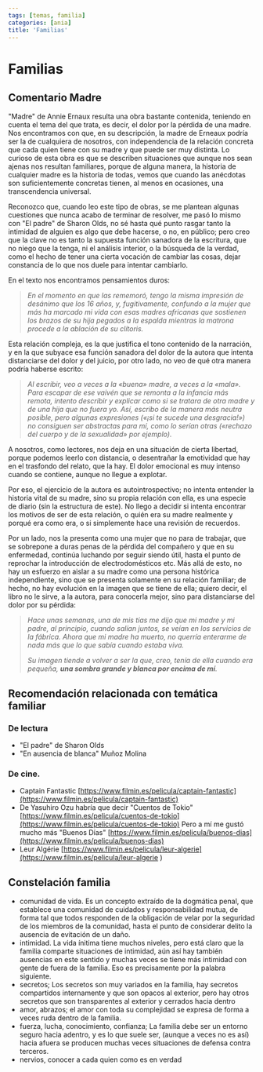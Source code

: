 ```yaml
---
tags: [temas, familia]
categories: [ania]
title: 'Familias'
---
```


# Familias

## Comentario Madre

"Madre" de Annie Ernaux resulta una obra bastante contenida, teniendo en cuenta el tema del que trata, es decir, el dolor por la pérdida de una madre. Nos encontramos con que, en su descripción, la madre de Erneaux podría ser la de cualquiera de nosotros, con independencia de la relación concreta que cada quien tiene con su madre y que puede ser muy distinta. Lo curioso de esta obra es que se describen situaciones que aunque nos sean ajenas nos resultan familiares, porque de alguna manera, la historia de cualquier madre es la historia de todas, vemos que cuando las anécdotas son suficientemente concretas tienen, al menos en ocasiones, una transcendencia universal. 

Reconozco que, cuando leo este tipo de obras, se me plantean algunas cuestiones que nunca acabo de terminar de resolver, me pasó lo mismo con "El padre" de Sharon Olds, no sé hasta qué punto rasgar tanto la intimidad de alguien es algo que debe hacerse, o no, en público; pero creo que la clave no es tanto la supuesta función sanadora de la escritura, que no niego que la tenga, ni el análisis interior, o la búsqueda de la verdad, como el hecho de tener una cierta vocación de cambiar las cosas, dejar constancia de lo que nos duele para intentar cambiarlo.

En el texto nos encontramos pensamientos duros: 

> *En el momento en que las rememoró, tengo la misma impresión de desánimo que los 16 años, y, fugitivamente, confundo a la mujer que más ha marcado mi vida con esas madres africanas que sostienen los brazos de su hija pegados a la espalda mientras la matrona procede a la ablación de su clítoris.*

Esta relación compleja, es la que justifica el tono contenido de la narración, y en la que subyace esa función sanadora del dolor de la autora que intenta distanciarse del dolor y del juicio, por otro lado, no veo de qué otra manera podría haberse escrito:

> *Al escribir, veo a veces a la «buena» madre, a veces a la «mala». Para escapar de ese vaivén que se remonta a la infancia más remota, intento describir y explicar como si se tratara de otra madre y de una hija que no fuera yo. Así, escribo de la manera más neutra posible, pero algunas expresiones («¡si te sucede una desgracia!») no consiguen ser abstractas para mí, como lo serían otras («rechazo del cuerpo y de la sexualidad»  por ejemplo).*

A nosotros, como lectores, nos deja en una situación de cierta libertad, porque podemos leerlo con distancia, o desentrañar la emotividad que hay en el trasfondo del relato, que la hay. El dolor emocional es muy intenso cuando se contiene, aunque no llegue a explotar. 

Por eso, el ejercicio de la autora es autointrospectivo; no intenta entender la historia vital de su madre, sino su propia relación con ella, es una especie de diario (sin la estructura de este). No llego a decidir si intenta encontrar los motivos de ser de esta relación, o quién era su madre realmente y porqué era como era, o si simplemente hace una revisión de recuerdos. 

Por un lado, nos la presenta como una mujer que no para de trabajar, que se sobrepone a duras penas de la pérdida del compañero y que en su enfermedad, continúa luchando por seguir siendo útil, hasta el punto de reprochar la introducción de electrodomésticos etc. Más allá de esto, no hay un esfuerzo en aislar a su madre como una persona histórica independiente, sino que se presenta solamente en su relación familiar; de hecho, no hay evolución en la imagen que se tiene de ella; quiero decir, el libro no le sirve, a la autora, para conocerla mejor, sino para distanciarse del dolor por su pérdida:

> *Hace unas semanas, una de mis tías me dijo que mi madre y mi padre, al principio, cuando salían juntos, se veían en los servicios de la fábrica. Ahora que mi madre ha muerto, no querría enterarme de nada más que lo que sabía cuando estaba viva.*
> 
> *Su imagen tiende a volver a ser la que, creo, tenía de ella cuando era pequeña, **una sombra grande y blanca por encima de mí**.*

## Recomendación relacionada con temática familiar

### De lectura

- "El padre" de Sharon Olds
- "En ausencia de blanca" Muñoz Molina

### De cine.

- Captain Fantastic [https://www.filmin.es/pelicula/captain-fantastic](https://www.filmin.es/pelicula/captain-fantastic)
- De Yasuhiro Ozu habría que decir "Cuentos de Tokio" [https://www.filmin.es/pelicula/cuentos-de-tokio](https://www.filmin.es/pelicula/cuentos-de-tokio) Pero a mí me gustó mucho más "Buenos Días" [https://www.filmin.es/pelicula/buenos-dias](https://www.filmin.es/pelicula/buenos-dias)
- Leur Algérie [https://www.filmin.es/pelicula/leur-algerie](https://www.filmin.es/pelicula/leur-algerie )

## Constelación familia

- comunidad de vida. Es un concepto extraído de la dogmática penal, que establece una comunidad de cuidados y responsabilidad mutua, de forma tal que todos responden de la obligación de velar por la seguridad de los miembros de la comunidad, hasta el punto de considerar delito la ausencia de evitación de un daño.
- intimidad. La vida ínitima tiene muchos niveles, pero está claro que la familia comparte situaciones de intimidad, aún así hay también ausencias en este sentido y muchas veces se tiene más intimidad con gente de fuera de la familia. Eso es precisamente por la palabra siguiente.
- secretos; Los secretos son muy variados en la familia, hay secretos compartidos internamente y que son opacos al exterior, pero hay otros secretos que son transparentes al exterior y cerrados hacia dentro 
- amor, abrazos; el amor con toda su complejidad se expresa de forma a veces ruda dentro de la familia.
- fuerza, lucha, conocimiento, confianza; La familia debe ser un entorno seguro hacia adentro, y es lo que suele ser, (aunque a veces no es así) hacia afuera se producen muchas veces situaciones de defensa contra terceros.
- nervios, conocer a cada quien como es en verdad
